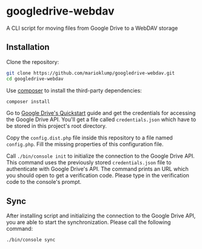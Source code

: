 # googledrive-webdav
A CLI script for moving files from Google Drive to a WebDAV storage

## Installation
Clone the repository:
```sh
git clone https://github.com/marioklump/googledrive-webdav.git
cd googledrive-webdav
```

Use [composer](https://getcomposer.org/) to install the third-party dependencies:
```sh
composer install
```

Go to [Google Drive's Quickstart](https://developers.google.com/drive/api/v3/quickstart/php#step_1_turn_on_the) guide and get the credentials for accessing the Google Drive API.
You'll get a file called `credentials.json` which have to be stored in this project's root directory.

Copy the `config.dist.php` file inside this repository to a file named `config.php`. Fill the missing properties of this configuration file.

Call `./bin/console init` to initialize the connection to the Google Drive API. This command uses the previously stored `credentials.json` file to authenticate with Google Drive's API.
The command prints an URL which you should open to get a verification code. Please type in the verification code to the console's prompt.

## Sync
After installing script and initializing the connection to the Google Drive API, you are able to start the synchronization.
Please call the following command:

```sh
./bin/console sync
```